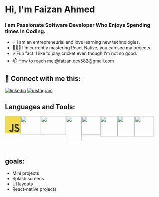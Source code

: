
# Hi, I'm Faizan Ahmed
### I am Passionate Software Developer Who Enjoys Spending times In Coding.
- 💡 I am an entrepreneurial and love learning new technologies. 
- 👨🏻‍💻 I’m currently mastering React Native, you can see my projects 
- ⚡️ Fun fact: I like to play cricket even though I'm not so good.
- 📫 How to reach me:@faizan.dev582@gmail.com


## 🔗 Connect with me this:

[![linkedin](https://img.shields.io/badge/linkedin-0A66C2?style=for-the-badge&logo=linkedin&logoColor=white)](https://www.linkedin.com/)
[![instagram](https://img.shields.io/badge/instagram-fff?style=for-the-badge&logo=instagram&logocolor=whitw)](https://www.instagram.com/developerfaizan/)


## Languages and Tools:

<img align="left" src="https://raw.githubusercontent.com/github/explore/80688e429a7d4ef2fca1e82350fe8e3517d3494d/topics/javascript/javascript.png" data-canonical width="50" height="55"/>

<img align="left" src="https://camo.githubusercontent.com/db2ff259abfd5319fea72648d41645c2bab36962d090e504205c597aa49bfcba/68747470733a2f2f63646e2e69636f6e73636f75742e636f6d2f69636f6e2f667265652f706e672d3235362f68746d6c2d35392d3232353939352e706e67" width="65" height="60"/>

<img align="left" src="https://camo.githubusercontent.com/a5d40e7eae68619c5167bae90cbd8ef368aefd0cf82b3007521e4e9485c1a60d/68747470733a2f2f313030306c6f676f732e6e65742f77702d636f6e74656e742f75706c6f6164732f323032302f30392f4353532d4c6f676f2e706e67" width="80" height="60"/>

<img align="left" src="https://camo.githubusercontent.com/a9b28456d6d2afba2b9a8f59d02fb2a5828b66b9f39c4eddf98ca48136e036fa/68747470733a2f2f7777772e6b6f6a61632e6e6c2f7461696c77696e642f696d616765732f4261636b656e642f6e6f64656a732e706e67" width="50" height="80"/>

<img align="left" src="https://camo.githubusercontent.com/df308f8954edd5c776e0f8a6317c1b29fd938e4a1770dd8ae6f9c3ac9a116e79/68747470733a2f2f75706c6f61642e77696b696d656469612e6f72672f77696b6970656469612f636f6d6d6f6e732f7468756d622f612f61372f52656163742d69636f6e2e7376672f3132383070782d52656163742d69636f6e2e7376672e706e67" width="60" height="59"/>

<img align="left" src="https://camo.githubusercontent.com/0a3a08acfdaf91e2c521e0a21234d9aa3de98d32eeb2b45557e664f3d3dc62ad/68747470733a2f2f7777772e706e676b65792e636f6d2f706e672f66756c6c2f3137382d313738373133345f706e672d66696c652d7376672d6769746875622d69636f6e2d706e672e706e67" width="55" height="65"/>

<img align="left" src="https://camo.githubusercontent.com/95a0d0dfd4854f5b873e2c5396064ab18a9e7b2ed7d7c5df1cf6197d6cd8eb29/68747470733a2f2f7777772e66726565706e676c6f676f732e636f6d2f75706c6f6164732f6c6f676f2d6d7973716c2d706e672f6c6f676f2d6d7973716c2d6d7973716c2d6c6f676f2d706e672d696d616765732d6172652d646f776e6c6f61642d6372617a79706e672d32312e706e67" width="55" height="65"/>

<img align="left" src="https://camo.githubusercontent.com/814236222dd83bb5aa7e82c7ce62655fedf66eea59539f96c66f78532329be22/68747470733a2f2f63646e2e69636f6e73636f75742e636f6d2f69636f6e2f667265652f706e672d3235362f6669676d612d323239363037312d313931323033302e706e67" width="60" height="65"/>

<br/><br/><br/><br/><br/><br/>

## goals:

- Mini projects
- Splash screens
- UI layouts
- React-native projects
